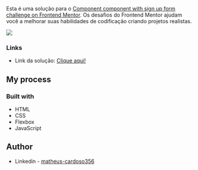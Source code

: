 Esta é uma solução para o [Component component with sign up form challenge on Frontend Mentor](https://www.frontendmentor.io/challenges/intro-component-with-signup-form-5cf91bd49edda32581d28fd1). Os desafios do Frontend Mentor ajudam você a melhorar suas habilidades de codificação criando projetos realistas.


![](./screenshot.PNG)



### Links

- Link da solução: [Clique aqui!](https://your-solution-url.com)

## My process

### Built with

- HTML
- CSS 
- Flexbox
- JavaScript

## Author

- Linkedin - [matheus-cardoso356](https://www.linkedin.com/in/matheus-cardoso356/)


